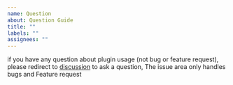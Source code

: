 ```yaml
---
name: Question
about: Question Guide
title: ""
labels: ""
assignees: ""
---
```


if you have any question about plugin usage (not bug or feature request), please redirect to [discussion](https://github.com/vran-dev/obsidian-form-flow/discussions) to ask a question, The issue area only handles bugs and Feature request

